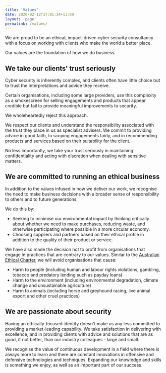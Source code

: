 ```yaml
---
title: 'Values'
date: 2020-02-12T17:01:34+11:00
layout: 'page'
permalink: /values/
---
```


We are proud to be an ethical, impact-driven cyber security consultancy with a focus on working with clients who make the world a better place.

Our values are the foundation of how we do business.


## We take our clients' trust seriously

Cyber security is inherently complex, and clients often have little choice but to trust the interpretations and advice they receive.

Certain organisations, including some large providers, use this complexity as a smokescreen for selling engagements and products that appear credible but fail to provide meaningful improvements to security.

We wholeheartedly reject this approach.

We respect our clients and understand the responsibility associated with the trust they place in us as specialist advisers. We commit to providing advice in good faith, to scoping engagements fairly, and in recommending products and services based on their suitability for the client.

No less importantly, we take your trust seriously in maintaining confidentiality and acting with discretion when dealing with sensitive matters.

## We are committed to running an ethical business

In addition to the values infused in how we deliver our work, we recognise the need to make business decisions with a broader sense of responsibility to others and to future generations.

We do this by:

- Seeking to minimise our environmental impact by thinking critically about whether we need to make purchases, reducing waste, and otherwise participating where possible in a more circular economy.
- Choosing suppliers and partners based on their ethical profile in addition to the quality of their product or service.

We have also made the decision not to profit from organisations that engage in practices that are contrary to our values. Similar to the [Australian Ethical Charter](https://www.australianethical.com.au/personal/ethical-investing/our-approach/australian-ethical-charter/), we will avoid organisations that cause:

- Harm to people (including human and labour rights violations, gambling, tobacco and predatory lending such as payday loans)
- Harm to the environment (including environmental degradation, climate change and unsustainable agriculture)
- Harm to animals (including horse and greyhound racing, live animal export and other cruel practices)

## We are passionate about security

Having an ethically-focused identity doesn't make us any less committed to providing a market-leading capability. We take satisfaction in delivering with excellence, and in providing clients with advice and solutions that are as good, if not better, than our industry colleagues - large and small.

We recognise the value of continuous development in a field where there is always more to learn and there are constant innovations in offensive and defensive technologies and techniques. Expanding our knowledge and skills is something we enjoy, as well as an important part of our success.